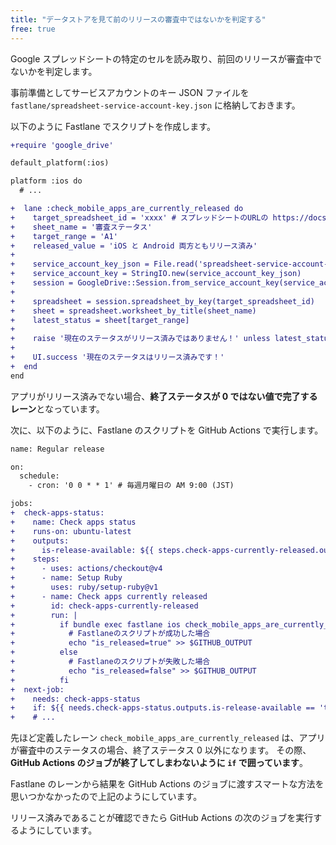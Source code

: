 ```yaml
---
title: "データストアを見て前のリリースの審査中ではないかを判定する"
free: true
---
```


Google スプレッドシートの特定のセルを読み取り、前回のリリースが審査中でないかを判定します。

事前準備としてサービスアカウントのキー JSON ファイルを `fastlane/spreadsheet-service-account-key.json` に格納しておきます。

以下のように Fastlane でスクリプトを作成します。

```diff ruby:ios/fastlane/Fastfile
+require 'google_drive'

default_platform(:ios)

platform :ios do
  # ...

+  lane :check_mobile_apps_are_currently_released do
+    target_spreadsheet_id = 'xxxx' # スプレッドシートのURLの https://docs.google.com/spreadsheets/d/xxxx/edit における xxxx の部分
+    sheet_name = '審査ステータス'
+    target_range = 'A1'
+    released_value = 'iOS と Android 両方ともリリース済み'
+
+    service_account_key_json = File.read('spreadsheet-service-account-key.json')
+    service_account_key = StringIO.new(service_account_key_json)
+    session = GoogleDrive::Session.from_service_account_key(service_account_key)
+
+    spreadsheet = session.spreadsheet_by_key(target_spreadsheet_id)
+    sheet = spreadsheet.worksheet_by_title(sheet_name)
+    latest_status = sheet[target_range]
+
+    raise '現在のステータスがリリース済みではありません！' unless latest_status == released_value
+
+    UI.success '現在のステータスはリリース済みです！'
+  end
end
```

アプリがリリース済みでない場合、**終了ステータスが 0 ではない値で完了するレーン**となっています。

次に、以下のように、Fastlane のスクリプトを GitHub Actions で実行します。

```diff yaml:.github/workflows/regular-release.yml
name: Regular release

on:
  schedule:
    - cron: '0 0 * * 1' # 毎週月曜日の AM 9:00 (JST)

jobs:
+  check-apps-status:
+    name: Check apps status
+    runs-on: ubuntu-latest
+    outputs:
+      is-release-available: ${{ steps.check-apps-currently-released.outputs.is_released == 'true' }}
+    steps:
+      - uses: actions/checkout@v4
+      - name: Setup Ruby
+        uses: ruby/setup-ruby@v1
+      - name: Check apps currently released
+        id: check-apps-currently-released
+        run: |
+          if bundle exec fastlane ios check_mobile_apps_are_currently_released; then
+            # Fastlaneのスクリプトが成功した場合
+            echo "is_released=true" >> $GITHUB_OUTPUT
+          else
+            # Fastlaneのスクリプトが失敗した場合
+            echo "is_released=false" >> $GITHUB_OUTPUT
+          fi
+  next-job:
+    needs: check-apps-status
+    if: ${{ needs.check-apps-status.outputs.is-release-available == 'true' }}
+    # ...
```

先ほど定義したレーン `check_mobile_apps_are_currently_released` は、アプリが審査中のステータスの場合、終了ステータス 0 以外になります。
その際、**GitHub Actions のジョブが終了してしまわないように `if` で囲っています**。

Fastlane のレーンから結果を GitHub Actions のジョブに渡すスマートな方法を思いつかなかったので上記のようにしています。

リリース済みであることが確認できたら GitHub Actions の次のジョブを実行するようにしています。
